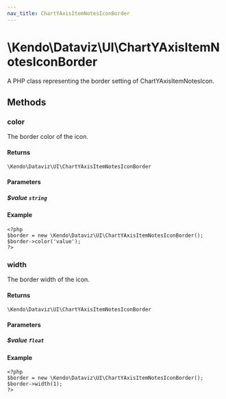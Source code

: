 ```yaml
---
nav_title: ChartYAxisItemNotesIconBorder
---
```


# \Kendo\Dataviz\UI\ChartYAxisItemNotesIconBorder

A PHP class representing the border setting of ChartYAxisItemNotesIcon.


## Methods

### color
The border color of the icon.

#### Returns
`\Kendo\Dataviz\UI\ChartYAxisItemNotesIconBorder`

#### Parameters

##### $value `string`



#### Example 
    <?php
    $border = new \Kendo\Dataviz\UI\ChartYAxisItemNotesIconBorder();
    $border->color('value');
    ?>

### width
The border width of the icon.

#### Returns
`\Kendo\Dataviz\UI\ChartYAxisItemNotesIconBorder`

#### Parameters

##### $value `float`



#### Example 
    <?php
    $border = new \Kendo\Dataviz\UI\ChartYAxisItemNotesIconBorder();
    $border->width(1);
    ?>

